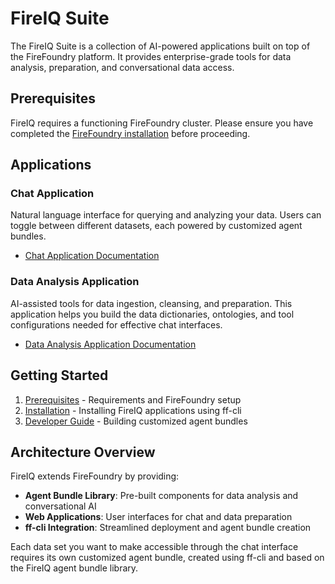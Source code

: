 # FireIQ Suite

The FireIQ Suite is a collection of AI-powered applications built on top of the FireFoundry platform. It provides enterprise-grade tools for data analysis, preparation, and conversational data access.

## Prerequisites

FireIQ requires a functioning FireFoundry cluster. Please ensure you have completed the [FireFoundry installation](../firefoundry/getting-started/prerequisites.md) before proceeding.

## Applications

### Chat Application
Natural language interface for querying and analyzing your data. Users can toggle between different datasets, each powered by customized agent bundles.

- [Chat Application Documentation](./chat-application/README.md)

### Data Analysis Application
AI-assisted tools for data ingestion, cleansing, and preparation. This application helps you build the data dictionaries, ontologies, and tool configurations needed for effective chat interfaces.

- [Data Analysis Application Documentation](./data-analysis-application/README.md)

## Getting Started

1. [Prerequisites](./getting-started/prerequisites.md) - Requirements and FireFoundry setup
2. [Installation](./getting-started/installation.md) - Installing FireIQ applications using ff-cli
3. [Developer Guide](./developer-guide/README.md) - Building customized agent bundles

## Architecture Overview

FireIQ extends FireFoundry by providing:
- **Agent Bundle Library**: Pre-built components for data analysis and conversational AI
- **Web Applications**: User interfaces for chat and data preparation
- **ff-cli Integration**: Streamlined deployment and agent bundle creation

Each data set you want to make accessible through the chat interface requires its own customized agent bundle, created using ff-cli and based on the FireIQ agent bundle library.

